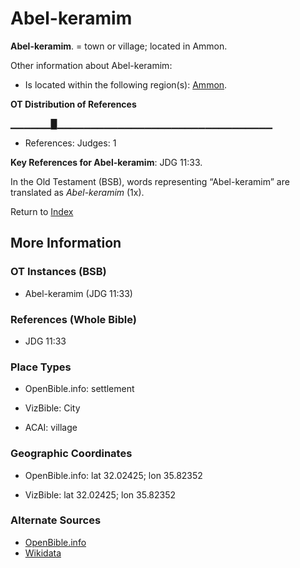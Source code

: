 # Abel-keramim
**Abel-keramim**. 
= town or village; located in Ammon. 




Other information about Abel-keramim:


* Is located within the following region(s): 
[Ammon](Ammon.md). 


**OT Distribution of References**

▁▁▁▁▁▁█▁▁▁▁▁▁▁▁▁▁▁▁▁▁▁▁▁▁▁▁▁▁▁▁▁▁▁▁▁▁▁▁
* References: Judges: 1



**Key References for Abel-keramim**: 
JDG 11:33. 


In the Old Testament (BSB), words representing “Abel-keramim” are translated as 
*Abel-keramim* (1x). 




Return to [Index](00-Index.md)

## More Information

### OT Instances (BSB)

* Abel-keramim (JDG 11:33)



### References (Whole Bible)

* JDG 11:33


### Place Types

* OpenBible.info: settlement

* VizBible: City

* ACAI: village



### Geographic Coordinates

* OpenBible.info: lat 32.02425; lon 35.82352

* VizBible: lat 32.02425; lon 35.82352



### Alternate Sources

* [OpenBible.info](https://www.openbible.info/geo/ancient/a957c5b)
* [Wikidata](http://www.wikidata.org/entity/Q3743528)



